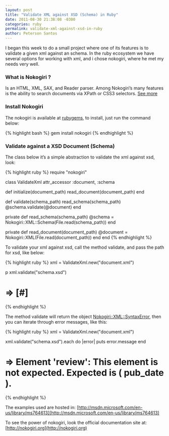 ```yaml
---
layout: post
title: "Validate XML against XSD (Schema) in Ruby"
date: 2011-08-30 21:38:08 -0300
categories: ruby
permalink: validate-xml-against-xsd-in-ruby
author: Peterson Santos
---
```


I began this week to do a small project where one of its features is to validate a given xml against an schema. In the ruby ecosystem we have several options for working with xml, and i chose nokogiri, where he met my needs very well.

### What is Nokogiri ?

Is an HTML, XML, SAX, and Reader parser. Among Nokogiri’s many features is the ability to search documents via XPath or CSS3 selectors. [See more](http://nokogiri.org/Nokogiri.html)

### Install Nokogiri

The nokogiri is available at [rubygems](http://rubygems.org/gems/nokogiri), to install, just run the command below:

{% highlight bash %}
gem install nokogiri
{% endhighlight %}

### Validate against a XSD Document (Schema)

The class below it’s a simple abstraction to validate the xml against xsd, look:

{% highlight ruby %}
require "nokogiri"

class ValidateXml
  attr_accessor :document, :schema

  def initialize(document_path)
    read_document(document_path)
  end

  def validate(schema_path)
    read_schema(schema_path)
    @schema.validate(@document)
  end

  private
  def read_schema(schema_path)
    @schema = Nokogiri::XML::Schema(File.read(schema_path))
  end

  private
  def read_document(document_path)
    @document = Nokogiri::XML(File.read(document_path))
  end
end
{% endhighlight %}

To validate your xml against xsd, call the method validate, and pass the path for xsd, like below:

{% highlight ruby %}
xml = ValidateXml.new("document.xml")

p xml.validate("schema.xsd")
# => [#]
{% endhighlight %}

The method validate will return the object [Nokogiri::XML::SyntaxError](http://nokogiri.rubyforge.org/nokogiri/Nokogiri/XML/SyntaxError.html), then you can iterate through error messages, like this:

{% highlight ruby %}
xml = ValidateXml.new("document.xml")

xml.validate("schema.xsd").each do |error|
  puts error.message
end
# => Element 'review': This element is not expected. Expected is ( pub_date ).
{% endhighlight %}

The examples used are hosted in: [http://msdn.microsoft.com/en-us/library/ms764613](http://msdn.microsoft.com/en-us/library/ms764613)

To see the power of nokogiri, look the official documentation site at: [http://nokogiri.org](http://nokogiri.org)
